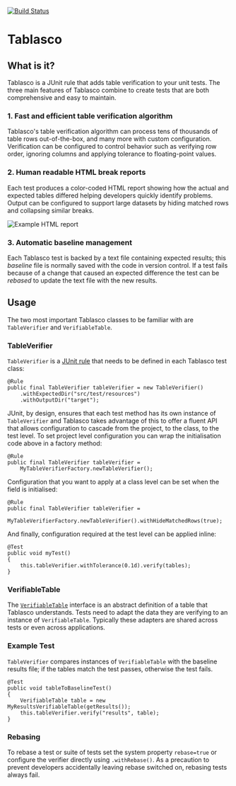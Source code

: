 [![Build Status](https://travis-ci.com/gautham-kumar/tablasco.svg?branch=master)](https://travis-ci.com/gautham-kumar/tablasco)

# Tablasco

## What is it?
Tablasco is a JUnit rule that adds table verification to your unit tests. The three main features of Tablasco combine 
to create tests that are both comprehensive and easy to maintain.

### 1. Fast and efficient table verification algorithm
Tablasco's table verification algorithm can process tens of thousands of table rows out-of-the-box, and many more with
custom configuration. Verification can be configured to control behavior such as verifying row order, ignoring columns
and applying tolerance to floating-point values.

### 2. Human readable HTML break reports
Each test produces a color-coded HTML report showing how the actual and expected tables differed helping developers 
quickly identify problems. Output can be configured to support large datasets by hiding matched rows and collapsing 
similar breaks.

![Example HTML report](img/html_report.png?raw=true)

### 3. Automatic baseline management
Each Tablasco test is backed by a text file containing expected results; this _baseline_ file is normally saved with the
code in version control. If a test fails because of a change that caused an expected difference the test can be
_rebased_ to update the text file with the new results.

## Usage
The two most important Tablasco classes to be familiar with are `TableVerifier` and `VerifiableTable`.

### TableVerifier
`TableVerifier` is a [JUnit rule](http://junit.org/junit4/javadoc/4.12/org/junit/Rule.html) that needs to be defined in
each Tablasco test class:
```
@Rule
public final TableVerifier tableVerifier = new TableVerifier()
    .withExpectedDir("src/test/resources")
    .withOutputDir("target");
```
JUnit, by design, ensures that each test method has its own instance of `TableVerifier` and Tablasco takes advantage of
this to offer a fluent API that allows configuration to cascade from the project, to the class, to the test level. To
set project level configuration you can wrap the initialisation code above in a factory method:
```
@Rule
public final TableVerifier tableVerifier = 
    MyTableVerifierFactory.newTableVerifier();
```

Configuration that you want to apply at a class level can be set when the field is initialised:
```
@Rule
public final TableVerifier tableVerifier = 
    MyTableVerifierFactory.newTableVerifier().withHideMatchedRows(true);
```

And finally, configuration required at the test level can be applied inline:
```
@Test
public void myTest()
{
    this.tableVerifier.withTolerance(0.1d).verify(tables);
}
```

### VerifiableTable
The [`VerifiableTable`](https://github.com/goldmansachs/tablasco/blob/master/src/main/java/com/gs/tablasco/VerifiableTable.java)
interface is an abstract definition of a table that Tablasco understands. Tests need to adapt the data they are verifying 
to an instance of `VerifiableTable`. Typically these adapters are shared across tests or even across applications.

### Example Test
`TableVerifier` compares instances of `VerifiableTable` with the baseline results file; if the tables match the test
passes, otherwise the test fails.

```
@Test
public void tableToBaselineTest()
{
    VerifiableTable table = new MyResultsVerifiableTable(getResults());
    this.tableVerifier.verify("results", table);
}
```

### Rebasing
To rebase a test or suite of tests set the system property `rebase=true` or configure the verifier directly using
`.withRebase()`. As a precaution to prevent developers accidentally leaving rebase switched on, rebasing tests always
fail.
